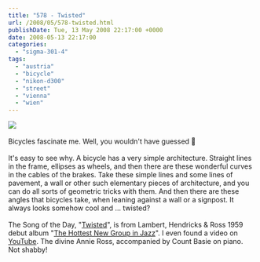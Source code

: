 ```yaml
---
title: "578 - Twisted"
url: /2008/05/578-twisted.html
publishDate: Tue, 13 May 2008 22:17:00 +0000
date: 2008-05-13 22:17:00
categories: 
  - "sigma-301-4"
tags: 
  - "austria"
  - "bicycle"
  - "nikon-d300"
  - "street"
  - "vienna"
  - "wien"
---
```

<a href="https://d25zfm9zpd7gm5.cloudfront.net/1200x1200/2008/20080513_164906_ps.jpg" target="_blank"><img src="https://d25zfm9zpd7gm5.cloudfront.net/0600x0600/2008/20080513_164906_ps.jpg"/></a><br/><br/>Bicycles fascinate me. Well, you wouldn't have guessed 🙂<br/><br/>It's easy to see why. A bicycle has a very simple architecture. Straight lines in the frame, ellipses as wheels, and then there are these wonderful curves in the cables of the brakes. Take these simple lines and some lines of pavement, a wall or other such elementary pieces of architecture, and you can do all sorts of geometric tricks with them. And then there are these angles that bicycles take, when leaning against a wall or a signpost. It always looks somehow cool and ... twisted?<br/><br/>The Song of the Day, "<a href="http://www.lyricstime.com/lambert-hendricks-and-ross-twisted-lyrics.html" target="_blank">Twisted</a>", is from Lambert, Hendricks &amp; Ross 1959 debut album "<a href="http://www.amazon.com/Hottest-New-Group-Jazz/dp/B000002ADR" target="_blank">The Hottest New Group in Jazz</a>". I even found a video on <a href="http://www.youtube.com/watch?v=StDLnFrbi78&feature=related" target="_blank">YouTube</a>. The divine Annie Ross, accompanied by Count Basie on piano. Not shabby!
